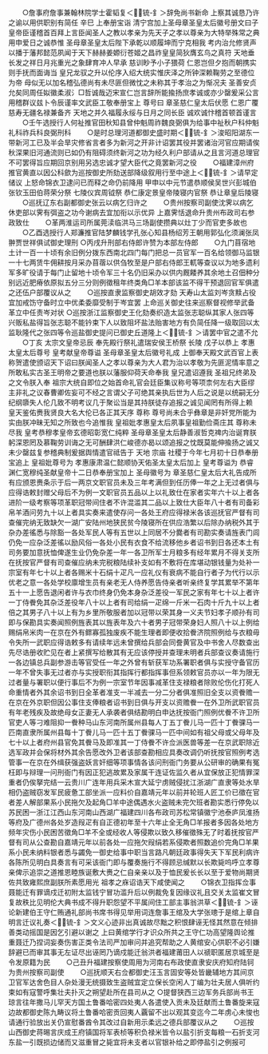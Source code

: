 <!-- { "loadSidebar": true } -->
　　○詹事府詹事兼翰林院学士霍韬复＜锍-釒＞辞免尚书新命  上察其诚恳乃许之谕以用供职别有简任  辛巳  上奉册宝诣  清宁宫加上圣母章圣皇太后徽号册文曰子皇帝臣谨稽首百拜上言臣闻圣人之教以孝亲为先天子之孝以尊亲为大特举殊常之典用申爱日之诚恭惟  圣母章圣皇太后陛下承乾以顺履坤而宁克相我  考内治允修贤声以播于藩邦懿范夙闻于天下赫赫姜嫄衍苍姬之昌祚皇皇简狄膺玄鸟之真符  天地垂长发之祥日月兆重光之象肆育冲人早承  慈训眇予小子猥荷  仁恩岂但夕抱而朝携实则手抚而面诲当  皇兄龙驭之升以伦序入绍大统实惟庆泽之所钟深赖鞠劳之至德位为帝  母似无以加名稽弘德尚有未尽匪但微忱之未称其于孝治之为惭况夫  圣善安贞允矣同周任姒徽柔淑氵□哲诚哉迈宋宣仁岂言辞所能揄扬庶孝诚或亦少罄爰采公言用稽群议兹卜令辰谨率文武臣工敬奉册宝上  尊号曰  章圣慈仁皇太后伏愿  仁恩广覆  慈寿无疆名禄兼备齐  天地之并久福履永绥与日月之同长臣  诚欢诚忭稽首顿首谨言
　　○壬午选授行人何祉推官田秋知县曾仲魁周祚魏良弼俱为给事中祉秋户科仲魁礼科祚兵科良弼刑科
　　○是时总理河道都御史盛时期＜锍-釒＞浚昭阳湖东一带新河工已及半会旱灾修省言者多为新河之开非计诏罢其役并罢诸治河官应期请俟秋深果旧河通流则已如仍有阻碍须终新河之功为经久利户部请从之且言河道总理官不可罢得旨应期回京别用另选忠诚才望大臣代之竟罢新河之役
　　○福建漳州府推官黄直以因公科歛为巡按御史所劾送部降级叙用行至中途上＜锍-釒＞请早定储议  上怒命锦衣卫逮问已而释之命仍前降用  甲申以中元节遣恭顺侯吴世兴彭城伯张钦玉田伯蒋荣分祭  七陵仪宾周钺祭  恭仁康定景皇帝陵寝内官祭  恭让章皇后陵寝
　　○巡抚辽东右副都御史张云以病乞归许之
　　○贵州按察司副使沈霁以病乞休吏部以霁有弭盗之功今谢病去宜加衔以示优异  上嘉霁恬退命升贵州布政司右参政致仕
　　○革两淮运司所属莞渎临洪马三场副使攒典以灶丁少而官吏多故也
　　○乙酉选授行人郑濂推官陆梦麟钱学孔张心知县杨绍芳王朝用郭弘化须澜张凤翀贾世祥俱试御史理刑
○丙戌升刑部右侍郎许赞为本部左侍郎
　　○九门苜宿地土计一百一十顷有余旧例分拨东西南北四门每门把总一员官军一百名给领御马监银一十七两赁牛佣耕按月采办苜蓿以供刍牧至是户部右侍郎王軏等查议以为地多遗利军多旷役请于每门止留地十顷令军三十名仍旧采办以供内厩餧养其余地土召佃种分别远近肥瘠依原拟五分三分则例徵租年终类角□羊本部该监不得干预退回官军俱遣之还伍户部覆议从之
　　○巡按直隶监察御史胡效才劾  天寿山太监刘岑贪黩占役宜加戒饬守备时立中优柔委靡受制于岑宜罢  上命巡关御史往来巡察督视修举武备革立中任责岑对状
○巡按浙江监察御史王化劾奏织造太监张志聪纵其家人张四等兴贩私盐得旨张志聪不能钤束下人以致阻坏盐法贻害地方有负简任降一级取回以太监耿隆代之张四等令巡盐御史提问已御史丘道隆上＜锍-釒＞请罢中官之遣不允
　　○丁亥  太宗文皇帝忌辰  奉先殿行祭礼遣瑞安侯王桥祭  长陵  戊子以恭上  孝惠太皇太后尊号  皇考献皇帝尊谥  圣母章圣皇太后徽号礼成  上御奉天殿文武百官上表称贺遣使颁诏天下诏曰朕闻圣人之孝以尊亲为大人君为治以孝敬为先匪泥情率意之所敢私实古圣王明帝之要道也朕以藩服仰荷天命奉我  皇兄遣诏遵我  圣祖兄终弟及之文令朕入奉  祖宗大统自即位之始首命礼官会廷臣集议称号等项柰何左右大臣缪主非礼之议春曹卿佐妄可不经之言谓父子可绝其亲执后世为人后之说是以统嗣无分纪纲隳失人伦几致不明考议几于聚讼当是其持朕徒存追报之诚见闻罔有所得上赖  皇天鉴佑赉我贤良大名大伦已各正其天序  尊称  尊号尚未合乎彝章是非奸党所能为实由朕冲昧无知之所致也今追惟我  皇祖妣孝惠皇太后夙事皇祖勤俭斋庄其  尊称未尽我  皇考恭穆孝皇帝玄德昭彰宽仁纯粹  圣母章圣皇太后静善淑哲克禆内治诞育朕躬深恩罔及慕鞠劳训诲之无可酬肆洪仁峻德亦曷以颂追报之忱既莫能伸揄扬之诚又未少罄兹复参稽典制爰据舆情遣官祗告于  天地  宗庙  社稷于今年七月初十日恭奉册宝追上  皇祖妣尊号为  孝惠康肃温仁懿顺协天佑圣太皇太后加上  皇考尊谥为  恭睿渊仁宽穆纯圣献皇帝十二日恭奉册宝加上  圣母徽号为  章圣慈仁皇太后大礼告成所有应颁恩赉条示于后一两京文职官员未及三年考满但到任历俸一年之上无过者俱与应得诰敕封赠父母后不为例一文职官员五品以上以礼致仕在家者实年六十以上者各进阶一级考察等项革职冠带间住者不许混滥其二品以上致仕大臣年八十者有司备彩帛羊酒问劳九十以上者具实奏来遣使存问一各处王府应得禄米各该巡抚官严督有司查催完纳无致缺欠一湖广安陆州地狭民贫今陵寝所在供应浩繁以后除办纳税外其于杂办差徭悉与除豁一各处军民人等有五世以上同居不分爨者有司勘实奏请旌表门闾仍免一应杂泛差徭以励风俗一各处小民有衣食不给流移他乡者诏书到日各还本土有司务要加意抚恤俾遂生业仍免杂差一年一各卫所军士月粮多有经年累月不得关支所在抚按官严督有司查催应纳未完税粮陆续补支如有不敷将在库堪动银钱量为处补一宗室有年七十以上者各赐米十石绢十疋凡一应礼仪有衰病不能自行者子为代行以示优老之意一各处学校廪增生员有亲老无人侍养愿告侍亲者听亲终复学其累举不第年五十一上愿告退闲者许与衣巾终身仍免本身杂泛差役一军民之家有年七十以上者许一丁侍餋免其杂泛差役年八十以上者有司给绢一疋绵一斤米一石肉十斤九十以上者倍之其男子八十以上有为乡里所敬服者加以冠带以荣其身一义夫节妇孝子顺孙有司即与保勘具实奏闻照例旌表其以旌表年及六十者男子冠带荣身妇人照八十以上例给赐绢帛米肉一在京在外有鳏寡孤独废疾不能生理者即便收拾餋济院照例给与衣粮毋令失所一武职应得诰敕多有请续年远未曾撰给兵部会同誊黄官及中书舍人尽数查出先尽诰册收贮见在者上紧撰写给散其有无应该停授并查理未明者兵部查议奏请施行一各边镇总兵副参游击等官受任一年之外曾有斩获军功系署职者俱与实授守备官历一年不曾失事无过者亦与实授职衔其指挥行都指挥事但系领敕官员亦以一年为限无过者量与署职以便行事后不为例一宗室节年因事减革住支禄粮者除败伦伤化打死人命重情者外其余诏书到日全革者准支一半减去一分二分者俱准照旧全支以资餋赡一在京在外京职但因公事住支俸粮者诏书到日俱与开支以资赡餋一在外卫所武职官员有年老残疾及故绝母女正妻无人承袭者俱结勘明白申达抚按衙门照例优餋不许卫所官吏人等刁难阻抑一餋种马山东河南所属州县每人丁五丁餋儿马一匹十丁餋骒马一匹南直隶所属州县每十丁餋儿马一匹十五丁餋骒马一匹中间如有祖父母或父母年及七十以上者府州县官免其餋马及即准其一丁侍餋不许佥派医兽等差一在京武职除近选军政并会保将材外其余告愿改外卫者该部查勘相应具奏改调仍听抚按官照例考选管事一在京在外缉获强盗妖言奸细等项事情各该问刑衙门务要从公研审的确果有冤枉即与辩理一问刑衙门有因正犯逃故累及家属干连证佐监久者从宜保放正犯情罪深重者仍俟拏完结一云贵川广连年用兵采木宣大延宁虏贼侵扰江浙湖广直隶等处水旱相仍盗贼窃发军民疲惫工部坐派一应料价自嘉靖元年以前并轮班人匠工价已徵在官者差人解部果系小民拖欠及起角□羊中途偶遇水火盗贼未完欠班者勘实悉行停免以苏民困一浙江江西山东河南山西湖广福建四川各布政司苏松常镇徽宁池泰庐凤淮扬等府及广德州各处岁造叚疋有自正德初年至十六年止全无角□羊报者多因各处地方频年灾伤小民困苦徵角□羊不全或经收人等侵欺以致久移催徵殊无了时着抚按官严督有司从公查勘自嘉靖元年以前各处一应拖欠叚绢若系侵欺者照数追价完角□羊果系小民未纳料银者悉与蠲免一御史给事中职当言路凡朝廷政事得失天下军民利病许各陈所见明白具奏言有可采该衙门即与覆奏施行不得顾忌缄默以长欺毙呜呼立孝尊  亲俾示追崇之道推恩睦族诞敷大赉之仁自亲亲以及于恤民爰长长以至于爱物尚期贤佐共致雍熙庶副朕所素愿用光  祖孝之庥诏诰天下咸使闻之
　　○锦衣卫指挥佥事聂能迁有罪谪戍迁初附太监钱宁冒功滥升后以例裁免复因缘议礼且交关太监崔文冒复故秩比见明伦大典书成不得升职怨望不平属间住工部主事翁洪草＜锍-釒＞诬论新建伯王守仁贿通礼部尚书席书得见举用词连詹事王绾及大学张璁于是绾上章自明言迁议礼奏＜锍-釒＞文义心迹非出真诚故尽黜之积恨肆诬无怪其然意在倾排善类动摇国是因乞引避以谢之  上曰黄绾学行才识众所共之王守仁功高望隆舆论推重聂迁乃捏词妄奏伤害正类令法司严加审问并追究帮助之人黄绾安心供职不必引嫌辞避已而审其事无左证尽出诬罔乃谪戍能迁翁洪者福建莆田人以禠职匿居京城至是令发原籍为民
　　○己丑升福建按察使周用为河南右布政使直隶安庆府知府陆钶为贵州按察司副使
　　○巡抚顺天右佥都御史汪玉言固安等处皆畿辅地方其间京卫官军达舍色目人杂处漫无统摄致生盗贼宜定立保长空闲人丁编为壮夫居人俱听约束如有寇警呼集壮夫扑灭之朔望赴所在县司从之
○提督狭西三边军务兵部尚书王琼言往年撒马儿罕天方国土鲁番哈密四处夷人各遣使入贡未及廷献而土鲁番旋来寇边故都御史陈九畴议将土鲁番哈密贡回夷人覊留不出以观其变迄今二年虏心未悛也请通行验放出关仍宣慰番酋令其改过自新用示柔远之德兵部覆议从之
　　○巡按山西御史蒋晹言庆成王府镇国将军表桢等积负禄米皆令以盐引折支每粮一石折支河东盐一引既损边储而又滋重冒之毙宜将未支者以官银补给之即停盐引之例报可
